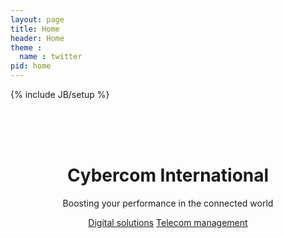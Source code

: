```yaml
---
layout: page
title: Home
header: Home
theme :
  name : twitter
pid: home 
---
```

{% include JB/setup %}


<header class="jumbotron masthead with-splash">
    <div class="splash"><br><br><br>
        <img class="masthead-img" src="{{ ASSET_PATH }}/img/cc-splash.png" alt="">
    </div>
    <div class="inner">
        <h1 class="masthead-title">
            Cybercom International
        </h1>
        <p class="masthead-tag">
            Boosting your performance in the connected world
        </p>
        <p class="download-info">
            <a class="btn btn-primary btn-large" href="/digital-solutions">Digital solutions</a>
            <a class="btn btn-reverse btn-large" href="/telecom-management">Telecom management</a>
        </p>
    </div>
    <div class="mastlinks">
    </div>
</header>




